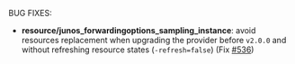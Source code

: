 <!-- markdownlint-disable-file MD013 MD041 -->
BUG FIXES:

* **resource/junos_forwardingoptions_sampling_instance**: avoid resources replacement when upgrading the provider before `v2.0.0` and without refreshing resource states (`-refresh=false`) (Fix [#536](https://github.com/jeremmfr/terraform-provider-junos/issues/536))
